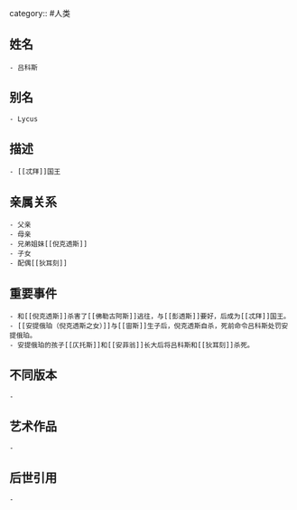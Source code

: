 category:: #人类
## 姓名
	- 吕科斯
## 别名
	- Lycus
## 描述
	- [[忒拜]]国王
## 亲属关系
	- 父亲
	- 母亲
	- 兄弟姐妹[[倪克透斯]]
	- 子女
	- 配偶[[狄耳刻]]
## 重要事件
	- 和[[倪克透斯]]杀害了[[佛勒古阿斯]]逃往，与[[彭透斯]]要好，后成为[[忒拜]]国王。
	- [[安提俄珀（倪克透斯之女）]]与[[宙斯]]生子后，倪克透斯自杀，死前命令吕科斯处罚安提俄珀。
	- 安提俄珀的孩子[[仄托斯]]和[[安菲翁]]长大后将吕科斯和[[狄耳刻]]杀死。
## 不同版本
	-
## 艺术作品
	-
## 后世引用
	-
